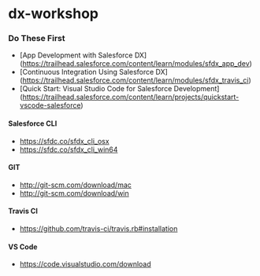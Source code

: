 # dx-workshop

### Do These First
- [App Development with Salesforce DX] (https://trailhead.salesforce.com/content/learn/modules/sfdx_app_dev)
- [Continuous Integration Using Salesforce DX] (https://trailhead.salesforce.com/content/learn/modules/sfdx_travis_ci)
- [Quick Start: Visual Studio Code for Salesforce Development] (https://trailhead.salesforce.com/content/learn/projects/quickstart-vscode-salesforce)

#### Salesforce CLI
- https://sfdc.co/sfdx_cli_osx
- https://sfdc.co/sfdx_cli_win64

#### GIT
- http://git-scm.com/download/mac
- http://git-scm.com/download/win

#### Travis CI
- https://github.com/travis-ci/travis.rb#installation

#### VS Code
- https://code.visualstudio.com/download
